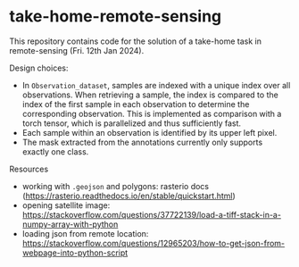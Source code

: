 # take-home-remote-sensing

This repository contains code for the solution of a take-home task in remote-sensing (Fri. 12th Jan 2024).

Design choices:
- In `Observation_dataset`, samples are indexed with a unique index over all observations. When retrieving a sample, the index is compared to the index of the first sample in each observation to determine the corresponding observation. This is implemented as comparison with a torch tensor, which is parallelized and thus sufficiently fast. 
- Each sample within an observation is identified by its upper left pixel. 
- The mask extracted from the annotations currently only supports exactly one class.

Resources
- working with `.geojson` and polygons: rasterio docs (https://rasterio.readthedocs.io/en/stable/quickstart.html)
- opening satellite image: https://stackoverflow.com/questions/37722139/load-a-tiff-stack-in-a-numpy-array-with-python
- loading json from remote location: https://stackoverflow.com/questions/12965203/how-to-get-json-from-webpage-into-python-script

